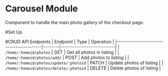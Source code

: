 # Carousel Module
Component to handle the main photo gallery of the checkout page.

#Set Up

#CRUD API Endpoints
| Endpoint                                | Type   | Operation                 |
|-----------------------------------------|--------|---------------------------|
| `/home/:homeid/photos`                  | GET    | Get all photos in listing |
| `/home/:homeid/photos/add/`             | POST   | Add photos to listing     |
| `/home/:homeid/photos/update/:photoid`  | PATCH  | Update photos of listing  |
| `/home/:homeid/photos/delete/:photoid`  | DELETE | Delete photos of listing  |

